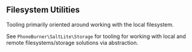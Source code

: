 ## Filesystem Utilities

Tooling primarily oriented around working with the local filesystem. 

See `PhoneBurner\SaltLite\Storage` for tooling for working with local
and remote filesystems/storage solutions via abstraction.